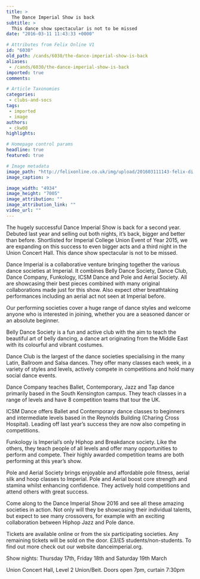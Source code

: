 ```yaml
---
title: >
  The Dance Imperial Show is back
subtitle: >
  This dance show spectacular is not to be missed
date: "2016-03-11 11:43:33 +0000"

# Attributes from Felix Online V1
id: "6030"
old_path: /cands/6030/the-dance-imperial-show-is-back
aliases:
 - /cands/6030/the-dance-imperial-show-is-back
imported: true
comments:

# Article Taxonomies
categories:
 - clubs-and-socs
tags:
 - imported
 - image
authors:
 - ckw08
highlights:

# Homepage control params
headline: true
featured: true

# Image metadata
image_path: "http://felixonline.co.uk/img/upload/201603111143-felix-di poster 2.jpg"
image_caption: >

image_width: "4934"
image_height: "7005"
image_attribution: ""
image_attribution_link: ""
video_url: ""
---
```


The hugely successful Dance Imperial Show is back for a second year. Debuted last year and selling out both nights, it’s back, bigger and better than before. Shortlisted for Imperial College Union Event of Year 2015, we are expanding on this success to even bigger acts and a third night in the Union Concert Hall.  This dance show spectacular is not to be missed.

Dance Imperial is a collaborative venture bringing together the various dance societies at Imperial. It combines Belly Dance Society, Dance Club, Dance Company, Funkology, ICSM Dance and Pole and Aerial Society. All are showcasing their best pieces combined with many original collaborations made just for this show. Also expect other breathtaking performances including an aerial act not seen at Imperial before.

Our performing societies cover a huge range of dance styles and welcome anyone who is interested in joining, whether you are a seasoned dancer or an absolute beginner.

Belly Dance Society is a fun and active club with the aim to teach the beautiful art of belly dancing, a dance art originating from the Middle East with its colourful and vibrant costumes.

Dance Club is the largest of the dance societies specialising in the many Latin, Ballroom and Salsa dances. They offer many classes each week, in a variety of styles and levels, actively compete in competitions and hold many social dance events.

Dance Company teaches Ballet, Contemporary, Jazz and Tap dance primarily based in the South Kensington campus. They teach classes in a range of levels and have 8 competition teams that tour the UK.

ICSM Dance offers Ballet and Contemporary dance classes to beginners and intermediate levels based in the Reynolds Building (Charing Cross Hospital). Leading off last year’s success they are now also competing in competitions.

Funkology is Imperial’s only Hiphop and Breakdance society. Like the others, they teach people of all levels and offer many opportunities to perform and compete. Their highly awarded competition teams are both performing at this year’s show.

Pole and Aerial Society brings enjoyable and affordable pole fitness, aerial silk and hoop classes to Imperial. Pole and Aerial boost core strength and stamina whilst enhancing confidence. They actively hold competitions and attend others with great success.

Come along to the Dance Imperial Show 2016 and see all these amazing societies in action. Not only will they be showcasing their individual talents, but expect to see many crossovers, for example with an exciting collaboration between Hiphop Jazz and Pole dance.

Tickets are available online or from the six participating societies. Any remaining tickets will be sold on the door. £3/£5 students/non-students. To find out more check out our website danceimperial.org.

Show nights: Thursday 17th, Friday 18th and Saturday 19th March

Union Concert Hall, Level 2 Union/Beit. Doors open 7pm, curtain 7:30pm
